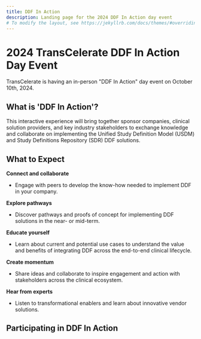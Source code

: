 ```yaml
---
title: DDF In Action
description: Landing page for the 2024 DDF In Action day event
# To modify the layout, see https://jekyllrb.com/docs/themes/#overriding-theme-defaults
---
```

# 2024 TransCelerate DDF In Action Day Event

TransCelerate is having an in-person "DDF In Action" day event on October 10th, 2024. 

## What is 'DDF In Action'?
This interactive experience will bring together sponsor companies, clinical solution providers, and key industry stakeholders to exchange knowledge and collaborate on implementing the Unified Study Definition Model (USDM) and Study Definitions Repository (SDR) DDF solutions. 

## What to Expect
<b>Connect and collaborate</b>
- Engage with peers to develop the know-how needed to implement DDF in your company.
  
<b>Explore pathways</b>
- Discover pathways and proofs of concept for implementing DDF solutions in the near- or mid-term.

<b>Educate yourself</b>
- Learn about current and potential use cases to understand the value and benefits of integrating DDF across the end-to-end clinical lifecycle.

<b>Create momentum</b>
- Share ideas and collaborate to inspire engagement and action with stakeholders across the clinical ecosystem.

<b>Hear from experts</b>
- Listen to transformational enablers and learn about innovative vendor solutions.

## Participating in DDF In Action
